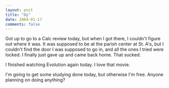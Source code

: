 ```yaml
---
layout: post
title: "Oy"
date: 2004-01-17
comments: false
---
```

Got up to go to a Calc review today, but when I got there, I couldn't figure
out where it was. It was supposed to be at the parish center at St. A's, but I
couldn't find the door I was supposed to go in, and all the ones I tried were
locked. I finally just gave up and came back home. That sucked.




I finished watching Evolution again today. I love that movie.




I'm going to get some studying done today, but otherwise I'm free. Anyone
planning on doing anything?
